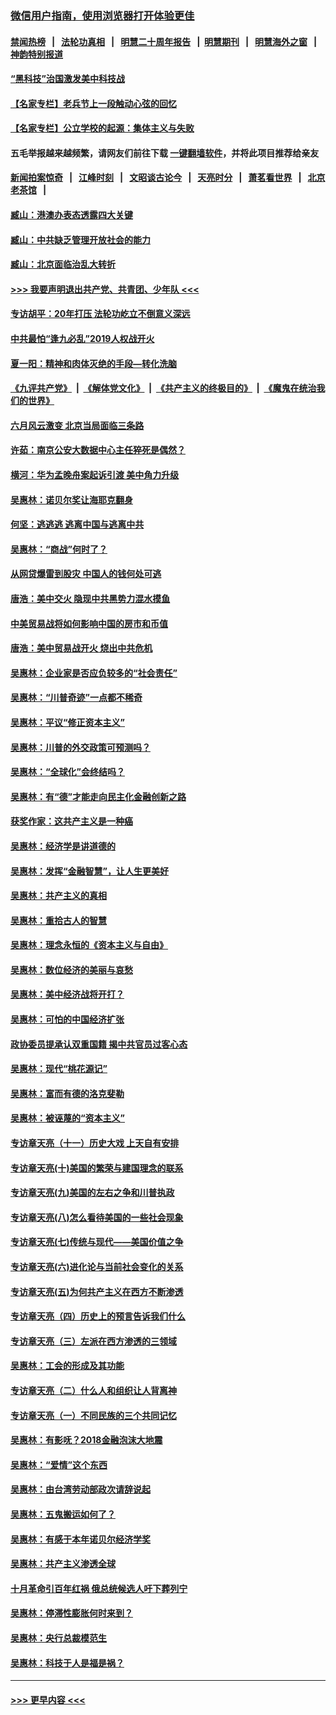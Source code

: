 ### [微信用户指南，使用浏览器打开体验更佳](https://github.com/gfw-breaker/banned-news1/blob/master/indexes/wechat-guide.md?t=0)
#### [禁闻热榜](热点新闻.md?t=0)  &nbsp;&nbsp;|&nbsp;&nbsp; [法轮功真相](https://github.com/gfw-breaker/truth/blob/master/README.md?t=0) &nbsp;&nbsp;|&nbsp;&nbsp; [明慧二十周年报告](https://github.com/gfw-breaker/mh-reports/blob/master/README.md?t=0) &nbsp;&nbsp;|&nbsp;&nbsp;[明慧期刊](https://github.com/gfw-breaker/mh-qikan) &nbsp;&nbsp;|&nbsp;&nbsp; [明慧海外之窗](https://github.com/gfw-breaker/mh-news/blob/master/README.md?t=0) &nbsp;&nbsp;|&nbsp;&nbsp; [神韵特别报道](https://github.com/gfw-breaker/mh-news/blob/master/shenyun.md?t=0)
#### [“黑科技”治国激发美中科技战](../pages/nsc423/n11638056.md?t=02040501) 
#### [【名家专栏】老兵节上一段触动心弦的回忆](../pages/nsc423/n11646016.md?t=02040501) 
#### [【名家专栏】公立学校的起源：集体主义与失败](../pages/nsc423/n11601833.md?t=02040501) 
#### 五毛举报越来越频繁，请网友们前往下载 [一键翻墙软件](https://github.com/gfw-breaker/ssr-accounts)，并将此项目推荐给亲友
#### [新闻拍案惊奇](https://github.com/gfw-breaker/banned-news1/blob/master/pages/link4.md) &nbsp;&nbsp;|&nbsp;&nbsp; [江峰时刻](https://github.com/gfw-breaker/banned-news1/blob/master/pages/link4.md) &nbsp;&nbsp;|&nbsp;&nbsp; [文昭谈古论今](https://github.com/gfw-breaker/banned-news1/blob/master/pages/link4.md) &nbsp;&nbsp;|&nbsp;&nbsp; [天亮时分](https://github.com/gfw-breaker/banned-news1/blob/master/pages/link4.md) &nbsp;&nbsp;|&nbsp;&nbsp; [萧茗看世界](https://github.com/gfw-breaker/banned-news1/blob/master/pages/link4.md) &nbsp;&nbsp;|&nbsp;&nbsp; [北京老茶馆](https://github.com/gfw-breaker/banned-news1/blob/master/pages/link4.md) &nbsp;&nbsp;|&nbsp;&nbsp; 
#### [臧山：港澳办表态透露四大关键](../pages/nsc423/n11421628.md?t=02040501) 
#### [臧山：中共缺乏管理开放社会的能力](../pages/nsc423/n11407457.md?t=02040501) 
#### [臧山：北京面临治乱大转折](../pages/nsc423/n11406895.md?t=02040501) 
#### [>>> 我要声明退出共产党、共青团、少年队 <<<](https://github.com/begood0513/goodnews/blob/master/quit/letter.md) 
#### [专访胡平：20年打压 法轮功屹立不倒意义深远](../pages/nsc423/n11398800.md?t=02040501) 
#### [中共最怕“逢九必乱”2019人权战开火](../pages/nsc423/n11385248.md?t=02040501) 
#### [夏一阳：精神和肉体灭绝的手段—转化洗脑](../pages/nsc423/n11368250.md?t=02040501) 
#### [《九评共产党》](https://github.com/begood0513/9ping.md/blob/master/README.md) &nbsp;|&nbsp; [《解体党文化》](../../../../jtdwh.md/blob/master/README.md)  &nbsp;|&nbsp; [《共产主义的终极目的》](../../../../gczydzjmd.md/blob/master/README.md) &nbsp;|&nbsp; [《魔鬼在统治我们的世界》](../../../../mgztzwmdsj.md/blob/master/README.md) 
#### [六月风云激变 北京当局面临三条路](../pages/nsc423/n11313668.md?t=02040501) 
#### [许茹：南京公安大数据中心主任猝死是偶然？](../pages/nsc423/n11064744.md?t=02040501) 
#### [横河：华为孟晚舟案起诉引渡 美中角力升级](../pages/nsc423/n11027230.md?t=02040501) 
#### [吴惠林：诺贝尔奖让海耶克翻身](../pages/nsc423/n10890049.md?t=02040501) 
#### [何坚：逃逃逃 逃离中国与逃离中共](../pages/nsc423/n10592891.md?t=02040501) 
#### [吴惠林：“商战”何时了？](../pages/nsc423/n10573558.md?t=02040501) 
#### [从网贷爆雷到股灾 中国人的钱何处可逃](../pages/nsc423/n10572800.md?t=02040501) 
#### [唐浩：美中交火 隐现中共黑势力混水摸鱼](../pages/nsc423/n10544040.md?t=02040501) 
#### [中美贸易战将如何影响中国的房市和币值](../pages/nsc423/n10543697.md?t=02040501) 
#### [唐浩：美中贸易战开火 烧出中共危机](../pages/nsc423/n10540126.md?t=02040501) 
#### [吴惠林：企业家是否应负较多的“社会责任”](../pages/nsc423/n10535022.md?t=02040501) 
#### [吴惠林：“川普奇迹”一点都不稀奇](../pages/nsc423/n10512808.md?t=02040501) 
#### [吴惠林：平议“修正资本主义”](../pages/nsc423/n10495724.md?t=02040501) 
#### [吴惠林：川普的外交政策可预测吗？](../pages/nsc423/n10462387.md?t=02040501) 
#### [吴惠林：“全球化”会终结吗？](../pages/nsc423/n10452838.md?t=02040501) 
#### [吴惠林：有“德”才能走向民主化金融创新之路](../pages/nsc423/n10432292.md?t=02040501) 
#### [获奖作家：这共产主义是一种癌](../pages/nsc423/n10431541.md?t=02040501) 
#### [吴惠林：经济学是讲道德的](../pages/nsc423/n10398014.md?t=02040501) 
#### [吴惠林：发挥“金融智慧”，让人生更美好](../pages/nsc423/n10375019.md?t=02040501) 
#### [吴惠林：共产主义的真相](../pages/nsc423/n10351394.md?t=02040501) 
#### [吴惠林：重拾古人的智慧](../pages/nsc423/n10337691.md?t=02040501) 
#### [吴惠林：理念永恒的《资本主义与自由》](../pages/nsc423/n10316274.md?t=02040501) 
#### [吴惠林：数位经济的美丽与哀愁](../pages/nsc423/n10292946.md?t=02040501) 
#### [吴惠林：美中经济战将开打？](../pages/nsc423/n10258825.md?t=02040501) 
#### [吴惠林：可怕的中国经济扩张](../pages/nsc423/n10219147.md?t=02040501) 
#### [政协委员提承认双重国籍 揭中共官员过客心态](../pages/nsc423/n10208809.md?t=02040501) 
#### [吴惠林：现代“桃花源记”](../pages/nsc423/n10185234.md?t=02040501) 
#### [吴惠林：富而有德的洛克斐勒](../pages/nsc423/n10142264.md?t=02040501) 
#### [吴惠林：被诬蔑的“资本主义”](../pages/nsc423/n10124816.md?t=02040501) 
#### [专访章天亮（十一）历史大戏 上天自有安排](../pages/nsc423/n10094905.md?t=02040501) 
#### [专访章天亮(十)美国的繁荣与建国理念的联系](../pages/nsc423/n10094899.md?t=02040501) 
#### [专访章天亮(九)美国的左右之争和川普执政](../pages/nsc423/n10094889.md?t=02040501) 
#### [专访章天亮(八)怎么看待美国的一些社会现象](../pages/nsc423/n10094857.md?t=02040501) 
#### [专访章天亮(七)传统与现代——美国价值之争](../pages/nsc423/n10093140.md?t=02040501) 
#### [专访章天亮(六)进化论与当前社会变化的关系](../pages/nsc423/n10092036.md?t=02040501) 
#### [专访章天亮(五)为何共产主义在西方不断渗透](../pages/nsc423/n10083620.md?t=02040501) 
#### [专访章天亮（四）历史上的预言告诉我们什么](../pages/nsc423/n10083606.md?t=02040501) 
#### [专访章天亮（三）左派在西方渗透的三领域](../pages/nsc423/n10081115.md?t=02040501) 
#### [吴惠林：工会的形成及其功能](../pages/nsc423/n10080633.md?t=02040501) 
#### [专访章天亮（二）什么人和组织让人背离神](../pages/nsc423/n10076637.md?t=02040501) 
#### [专访章天亮（一）不同民族的三个共同记忆](../pages/nsc423/n10074188.md?t=02040501) 
#### [吴惠林：有影呒？2018金融泡沫大地震](../pages/nsc423/n10040534.md?t=02040501) 
#### [吴惠林：“爱情”这个东西](../pages/nsc423/n10019423.md?t=02040501) 
#### [吴惠林：由台湾劳动部政次请辞说起](../pages/nsc423/n9979679.md?t=02040501) 
#### [吴惠林：五鬼搬运如何了？](../pages/nsc423/n9925338.md?t=02040501) 
#### [吴惠林：有感于本年诺贝尔经济学奖](../pages/nsc423/n9871883.md?t=02040501) 
#### [吴惠林：共产主义渗透全球](../pages/nsc423/n9812748.md?t=02040501) 
#### [十月革命引百年红祸 俄总统候选人吁下葬列宁](../pages/nsc423/n9810182.md?t=02040501) 
#### [吴惠林：停滞性膨胀何时来到？](../pages/nsc423/n9764136.md?t=02040501) 
#### [吴惠林：央行总裁模范生](../pages/nsc423/n9728134.md?t=02040501) 
#### [吴惠林：科技于人是福是祸？](../pages/nsc423/n9672982.md?t=02040501) 

----
#### [ >>> 更早内容 <<< ](../indexes/nsc423-earlier.md)
